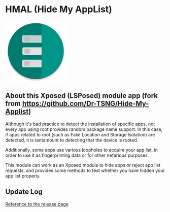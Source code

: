 # HMAL (Hide My AppList)

![banner](banner.png)

## About this Xposed (LSPosed) module app (fork from https://github.com/Dr-TSNG/Hide-My-Applist)

Although it's bad practice to detect the installation of specific apps, not every app using root provides random package name support. In this case, if apps related to root (such as Fake Location and Storage Isolation) are detected, it is tantamount to detecting that the device is rooted.

Additionally, some apps use various loopholes to acquire your app list, in order to use it as fingerprinting data or for other nefarious purposes.

This module can work as an Xposed module to hide apps or reject app list requests, and provides some methods to test whether you have hidden your app list properly.

## Update Log
[Reference to the release page](https://github.com/pumPCin/HMAL/releases)  
